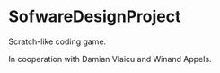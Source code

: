 # SofwareDesignProject

Scratch-like coding game.

In cooperation with Damian Vlaicu and Winand Appels.
